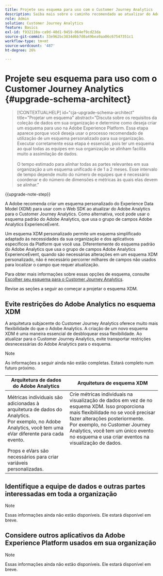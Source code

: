 ```yaml
---
title: Projete seu esquema para uso com o Customer Journey Analytics
description: Saiba mais sobre o caminho recomendado ao atualizar do Adobe Analytics para o Customer Journey Analytics
role: Admin
solution: Customer Journey Analytics
feature: Basics
exl-id: f932110a-ca9d-40d1-9459-064ef9cd23da
source-git-commit: 33e962bc3834d6b7d0a49bea9aa06c67547351c1
workflow-type: tm+mt
source-wordcount: '487'
ht-degree: 26%

---
```


# Projete seu esquema para uso com o Customer Journey Analytics {#upgrade-schema-architect}

<!-- markdownlint-disable MD034 -->

>[!CONTEXTUALHELP]
>id="cja-upgrade-schema-architect"
>title="Projetar um esquema"
>abstract="Discuta sobre os requisitos da coleção de dados em sua organização e determine como deseja criar um esquema para uso na Adobe Experience Platform. Essa etapa aparece porque você deseja usar o processo recomendado de utilização de um esquema personalizado para sua organização. Executar corretamente essa etapa é essencial, pois ter um esquema ao qual todas as equipes em sua organização se alinham facilita muito a assimilação de dados.<br><br>O tempo estimado para alinhar todas as partes relevantes em sua organização a um esquema unificado é de 1 a 2 meses. Esse intervalo de tempo depende muito do número de equipes que é necessário coordenar e do número de dimensões e métricas às quais elas devem se alinhar."

<!-- markdownlint-enable MD034 -->

{{upgrade-note-step}}

A Adobe recomenda criar um esquema personalizado do Experience Data Model (XDM) para usar com o Web SDK ao atualizar do Adobe Analytics para o Customer Journey Analytics. Como alternativa, você pode usar o esquema padrão do Adobe Analytics, que usa o grupo de campos Adobe Analytics ExperienceEvent.

Um esquema XDM personalizado permite um esquema simplificado adaptado às necessidades da sua organização e dos aplicativos específicos da Platform que você usa. Diferentemente do esquema padrão do Adobe Analytics que usa o grupo de campos Adobe Analytics ExperienceEvent, quando são necessárias alterações em um esquema XDM personalizado, não é necessário percorrer milhares de campos não usados para localizar o campo que requer atualização.

Para obter mais informações sobre essas opções de esquema, consulte [Escolher seu esquema para o Customer Journey Analytics](/help/getting-started/cja-upgrade/cja-upgrade-schema-existing.md).

Revise as seções a seguir ao começar a projetar o esquema XDM.

## Evite restrições do Adobe Analytics no esquema XDM

A arquitetura subjacente do Customer Journey Analytics oferece muito mais flexibilidade do que o Adobe Analytics. A criação de um novo esquema XDM é uma maneira essencial de desbloquear essa flexibilidade. Ao atualizar para o Customer Journey Analytics, evite transportar restrições desnecessárias do Adobe Analytics para o esquema.

>[!NOTE]
>
>As informações a seguir ainda não estão completas. Estará completo num futuro próximo.

| Arquitetura de dados do Adobe Analytics | Arquitetura de esquema XDM |
|---------|----------|
| Métricas individuais são adicionadas à arquitetura de dados do Analytics.<br/>Por exemplo, no Adobe Analytics, você tem uma eVar diferente para cada evento. | Crie métricas individuais na visualização de dados em vez de no esquema XDM. Isso proporciona mais flexibilidade no se você precisar fazer alterações posteriormente.<br/>Por exemplo, no Customer Journey Analytics, você tem um único evento no esquema e usa criar eventos na visualização de dados. |
| Props e eVars são necessários para criar variáveis personalizadas. |  |

## Identifique a equipe de dados e outras partes interessadas em toda a organização

>[!NOTE]
>
>Essas informações ainda não estão disponíveis. Ele estará disponível em breve.

## Considere outros aplicativos da Adobe Experience Platform usados em sua organização

>[!NOTE]
>
>Essas informações ainda não estão disponíveis. Ele estará disponível em breve.
